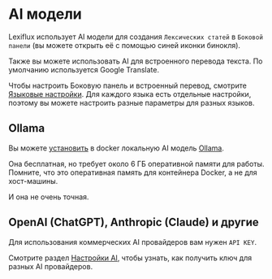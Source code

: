 # AI модели

Lexiflux использует AI модели для создания `Лексических статей` в `Боковой панели`
(вы можете открыть её с помощью синей иконки бинокля).

Также вы можете использовать AI для встроенного перевода текста. По умолчанию
используется Google Translate.

Чтобы настроить Боковую панель и встроенный перевод, смотрите [Языковые настройки](http://localhost:6100/language-preferences/).
Для каждого языка есть отдельные настройки, поэтому вы можете настроить
разные параметры для разных языков.

## Ollama
Вы можете [установить](docker.md#local-ollama-ai) в docker локальную AI модель [Ollama](https://github.com/jmorganca/ollama).

Она бесплатная, но требует около 6 ГБ оперативной памяти для работы. Помните, что это оперативная память для контейнера Docker, а не для хост-машины.

И она не очень точная.

## OpenAI (ChatGPT), Anthropic (Claude) и другие

Для использования коммерческих AI провайдеров вам нужен `API KEY`.

Смотрите раздел [Настройки AI](http://localhost:6100/ai-settings/), чтобы узнать, как получить ключ для разных AI провайдеров.